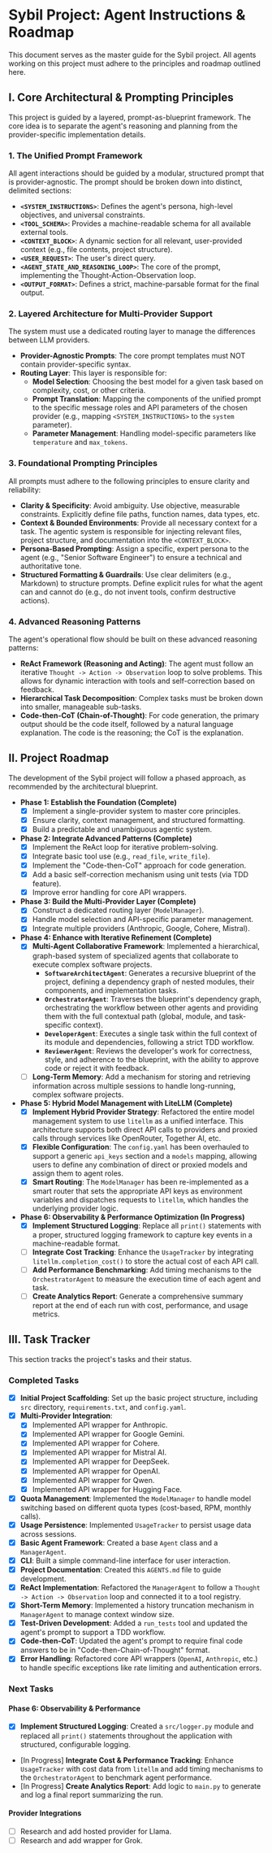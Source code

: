 # Sybil Project: Agent Instructions & Roadmap

This document serves as the master guide for the Sybil project. All agents working on this project must adhere to the principles and roadmap outlined here.

## I. Core Architectural & Prompting Principles

This project is guided by a layered, prompt-as-blueprint framework. The core idea is to separate the agent's reasoning and planning from the provider-specific implementation details.

### 1. The Unified Prompt Framework
All agent interactions should be guided by a modular, structured prompt that is provider-agnostic. The prompt should be broken down into distinct, delimited sections:

-   **`<SYSTEM_INSTRUCTIONS>`**: Defines the agent's persona, high-level objectives, and universal constraints.
-   **`<TOOL_SCHEMA>`**: Provides a machine-readable schema for all available external tools.
-   **`<CONTEXT_BLOCK>`**: A dynamic section for all relevant, user-provided context (e.g., file contents, project structure).
-   **`<USER_REQUEST>`**: The user's direct query.
-   **`<AGENT_STATE_AND_REASONING_LOOP>`**: The core of the prompt, implementing the Thought-Action-Observation loop.
-   **`<OUTPUT_FORMAT>`**: Defines a strict, machine-parsable format for the final output.

### 2. Layered Architecture for Multi-Provider Support
The system must use a dedicated routing layer to manage the differences between LLM providers.

-   **Provider-Agnostic Prompts**: The core prompt templates must NOT contain provider-specific syntax.
-   **Routing Layer**: This layer is responsible for:
    -   **Model Selection**: Choosing the best model for a given task based on complexity, cost, or other criteria.
    -   **Prompt Translation**: Mapping the components of the unified prompt to the specific message roles and API parameters of the chosen provider (e.g., mapping `<SYSTEM_INSTRUCTIONS>` to the `system` parameter).
    -   **Parameter Management**: Handling model-specific parameters like `temperature` and `max_tokens`.

### 3. Foundational Prompting Principles
All prompts must adhere to the following principles to ensure clarity and reliability:

-   **Clarity & Specificity**: Avoid ambiguity. Use objective, measurable constraints. Explicitly define file paths, function names, data types, etc.
-   **Context & Bounded Environments**: Provide all necessary context for a task. The agentic system is responsible for injecting relevant files, project structure, and documentation into the `<CONTEXT_BLOCK>`.
-   **Persona-Based Prompting**: Assign a specific, expert persona to the agent (e.g., "Senior Software Engineer") to ensure a technical and authoritative tone.
-   **Structured Formatting & Guardrails**: Use clear delimiters (e.g., Markdown) to structure prompts. Define explicit rules for what the agent can and cannot do (e.g., do not invent tools, confirm destructive actions).

### 4. Advanced Reasoning Patterns
The agent's operational flow should be built on these advanced reasoning patterns:

-   **ReAct Framework (Reasoning and Acting)**: The agent must follow an iterative `Thought -> Action -> Observation` loop to solve problems. This allows for dynamic interaction with tools and self-correction based on feedback.
-   **Hierarchical Task Decomposition**: Complex tasks must be broken down into smaller, manageable sub-tasks.
-   **Code-then-CoT (Chain-of-Thought)**: For code generation, the primary output should be the code itself, followed by a natural language explanation. The code is the reasoning; the CoT is the explanation.

## II. Project Roadmap

The development of the Sybil project will follow a phased approach, as recommended by the architectural blueprint.

-   **Phase 1: Establish the Foundation (Complete)**
    -   [x] Implement a single-provider system to master core principles.
    -   [x] Ensure clarity, context management, and structured formatting.
    -   [x] Build a predictable and unambiguous agentic system.

-   **Phase 2: Integrate Advanced Patterns (Complete)**
    -   [x] Implement the ReAct loop for iterative problem-solving.
    -   [x] Integrate basic tool use (e.g., `read_file`, `write_file`).
    -   [x] Implement the "Code-then-CoT" approach for code generation.
    -   [x] Add a basic self-correction mechanism using unit tests (via TDD feature).
    -   [x] Improve error handling for core API wrappers.

-   **Phase 3: Build the Multi-Provider Layer (Complete)**
    -   [x] Construct a dedicated routing layer (`ModelManager`).
    -   [x] Handle model selection and API-specific parameter management.
    -   [x] Integrate multiple providers (Anthropic, Google, Cohere, Mistral).

-   **Phase 4: Enhance with Iterative Refinement (Complete)**
    -   [x] **Multi-Agent Collaborative Framework**: Implemented a hierarchical, graph-based system of specialized agents that collaborate to execute complex software projects.
        -   **`SoftwareArchitectAgent`**: Generates a recursive blueprint of the project, defining a dependency graph of nested modules, their components, and implementation tasks.
        -   **`OrchestratorAgent`**: Traverses the blueprint's dependency graph, orchestrating the workflow between other agents and providing them with the full contextual path (global, module, and task-specific context).
        -   **`DeveloperAgent`**: Executes a single task within the full context of its module and dependencies, following a strict TDD workflow.
        -   **`ReviewerAgent`**: Reviews the developer's work for correctness, style, and adherence to the blueprint, with the ability to approve code or reject it with feedback.
    -   [ ] **Long-Term Memory**: Add a mechanism for storing and retrieving information across multiple sessions to handle long-running, complex software projects.

-   **Phase 5: Hybrid Model Management with LiteLLM (Complete)**
    -   [x] **Implement Hybrid Provider Strategy**: Refactored the entire model management system to use `litellm` as a unified interface. This architecture supports both direct API calls to providers and proxied calls through services like OpenRouter, Together AI, etc.
    -   [x] **Flexible Configuration**: The `config.yaml` has been overhauled to support a generic `api_keys` section and a `models` mapping, allowing users to define any combination of direct or proxied models and assign them to agent roles.
    -   [x] **Smart Routing**: The `ModelManager` has been re-implemented as a smart router that sets the appropriate API keys as environment variables and dispatches requests to `litellm`, which handles the underlying provider logic.

-   **Phase 6: Observability & Performance Optimization (In Progress)**
    -   [x] **Implement Structured Logging**: Replace all `print()` statements with a proper, structured logging framework to capture key events in a machine-readable format.
    -   [ ] **Integrate Cost Tracking**: Enhance the `UsageTracker` by integrating `litellm.completion_cost()` to store the actual cost of each API call.
    -   [ ] **Add Performance Benchmarking**: Add timing mechanisms to the `OrchestratorAgent` to measure the execution time of each agent and task.
    -   [ ] **Create Analytics Report**: Generate a comprehensive summary report at the end of each run with cost, performance, and usage metrics.

## III. Task Tracker

This section tracks the project's tasks and their status.

### Completed Tasks
-   [x] **Initial Project Scaffolding**: Set up the basic project structure, including `src` directory, `requirements.txt`, and `config.yaml`.
-   [x] **Multi-Provider Integration**:
    -   [x] Implemented API wrapper for Anthropic.
    -   [x] Implemented API wrapper for Google Gemini.
    -   [x] Implemented API wrapper for Cohere.
    -   [x] Implemented API wrapper for Mistral AI.
    -   [x] Implemented API wrapper for DeepSeek.
    -   [x] Implemented API wrapper for OpenAI.
    -   [x] Implemented API wrapper for Qwen.
    -   [x] Implemented API wrapper for Hugging Face.
-   [x] **Quota Management**: Implemented the `ModelManager` to handle model switching based on different quota types (cost-based, RPM, monthly calls).
-   [x] **Usage Persistence**: Implemented `UsageTracker` to persist usage data across sessions.
-   [x] **Basic Agent Framework**: Created a base `Agent` class and a `ManagerAgent`.
-   [x] **CLI**: Built a simple command-line interface for user interaction.
-   [x] **Project Documentation**: Created this `AGENTS.md` file to guide development.
-   [x] **ReAct Implementation**: Refactored the `ManagerAgent` to follow a `Thought -> Action -> Observation` loop and connected it to a tool registry.
-   [x] **Short-Term Memory**: Implemented a history truncation mechanism in `ManagerAgent` to manage context window size.
-   [x] **Test-Driven Development**: Added a `run_tests` tool and updated the agent's prompt to support a TDD workflow.
-   [x] **Code-then-CoT**: Updated the agent's prompt to require final code answers to be in "Code-then-Chain-of-Thought" format.
-   [x] **Error Handling**: Refactored core API wrappers (`OpenAI`, `Anthropic`, etc.) to handle specific exceptions like rate limiting and authentication errors.

### Next Tasks

#### Phase 6: Observability & Performance
-   [x] **Implement Structured Logging**: Created a `src/logger.py` module and replaced all `print()` statements throughout the application with structured, configurable logging.
-   [In Progress] **Integrate Cost & Performance Tracking**: Enhance `UsageTracker` with cost data from `litellm` and add timing mechanisms to the `OrchestratorAgent` to benchmark agent performance.
-   [In Progress] **Create Analytics Report**: Add logic to `main.py` to generate and log a final report summarizing the run.

#### Provider Integrations
-   [ ] Research and add hosted provider for Llama.
-   [ ] Research and add wrapper for Grok.

